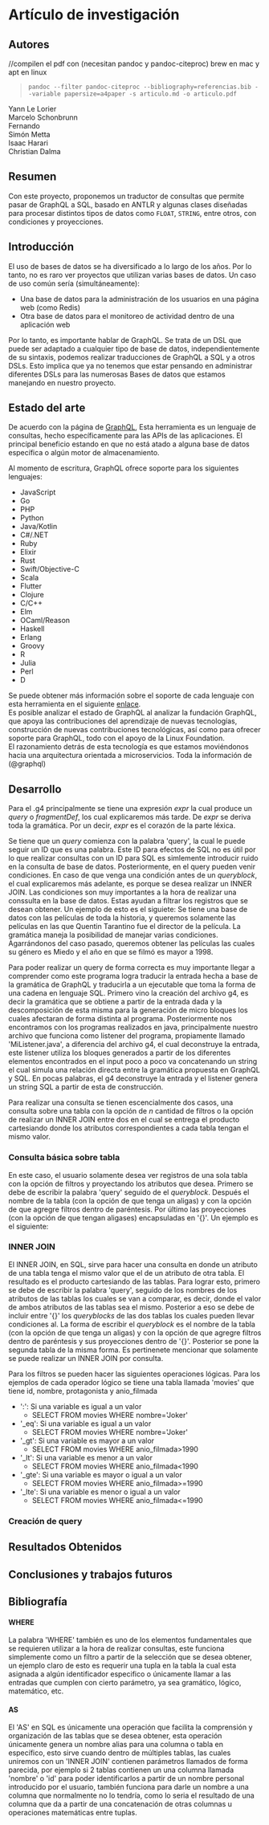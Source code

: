# Artículo de investigación

## Autores

//compilen el pdf con (necesitan pandoc y pandoc-citeproc) brew en mac y apt en linux 
> ```pandoc --filter pandoc-citeproc --bibliography=referencias.bib --variable papersize=a4paper -s articulo.md -o articulo.pdf```  

Yann Le Lorier  
Marcelo Schonbrunn  
Fernando  
Simón Metta  
Isaac Harari  
Christian Dalma  

## Resumen

Con este proyecto, proponemos un traductor de consultas que permite pasar de GraphQL a SQL, basado en ANTLR y algunas clases diseñadas para procesar distintos tipos de datos como ```FLOAT```, ```STRING```, entre otros, con condiciones y proyecciones.

## Introducción

El uso de bases de datos se ha diversificado a lo largo de los años. Por lo tanto, no es raro ver proyectos que utilizan varias bases de datos. Un caso de uso común sería (simultáneamente):

- Una base de datos para la administración de los usuarios en una página web (como Redis)
- Otra base de datos para el monitoreo de actividad dentro de una aplicación web

Por lo tanto, es importante hablar de GraphQL. Se trata de un DSL que puede ser adaptado a cualquier tipo de base de datos, independientemente de su sintaxis, podemos realizar traducciones de GraphQL a SQL y a otros DSLs. Esto implica que ya no tenemos que estar pensando en administrar diferentes DSLs para las numerosas Bases de datos que estamos manejando en nuestro proyecto.

## Estado del arte

De acuerdo con la página de [GraphQL](https://graphql.org/learn/), Esta herramienta es un lenguaje de consultas, hecho específicamente para las APIs de las aplicaciones. El principal beneficio estando en que no está atado a alguna base de datos específica o algún motor de almacenamiento.

Al momento de escritura, GraphQL ofrece soporte para los siguientes lenguajes:

- JavaScript
- Go
- PHP
- Python
- Java/Kotlin
- C#/.NET
- Ruby
- Elixir
- Rust
- Swift/Objective-C
- Scala
- Flutter
- Clojure
- C/C++
- Elm
- OCaml/Reason
- Haskell
- Erlang
- Groovy
- R
- Julia
- Perl
- D

Se puede obtener más información sobre el soporte de cada lenguaje con esta herramienta en el siguiente [enlace](https://graphql.org/code/#languages).  
Es posible analizar el estado de GraphQL al analizar la fundación GraphQL, que apoya las contribuciones del aprendizaje de nuevas tecnologías, construcción de nuevas contribuciones tecnológicas, así como para ofrecer soporte para GraphQL, todo con el apoyo de la Linux Foundation.  
El razonamiento detrás de esta tecnología es que estamos moviéndonos hacia una arquitectura orientada a microservicios. Toda la información de (@graphql)

## Desarrollo
Para el .g4 principalmente se tiene una expresión *expr* la cual produce un *query* o *fragmentDef*, los cual explicaremos más tarde. De *expr* se deriva toda la gramática. Por un decir, *expr* es el corazón de la parte léxica.

Se tiene que un *query* comienza con la palabra 'query', la cual le puede seguir un ID que es una palabra. Este ID para efectos de SQL no es útil por lo que realizar consultas con un ID para SQL es simlemente introducir ruido en la consulta de base de datos. Posteriormente, en el query pueden venir condiciones. En caso de que venga una condición antes de un *queryblock*, el cual explicaremos más adelante, es porque se desea realizar un INNER JOIN.
Las condiciones son muy importantes a la hora de realizar una conssulta en la base de datos. Estas ayudan a filtrar los registros que se desean obtener. Un ejemplo de esto es el siguiete: Se tiene una base de datos con las películas de toda la historia, y queremos solamente las películas en las que Quentin Tarantino fue el director de la película. La gramática maneja la posibilidad de manejar varias condiciones. Agarrándonos del caso pasado, queremos obtener las películas las cuales su género es Miedo y el año en que se filmó es mayor a 1998.

Para poder realizar un query de forma correcta es muy importante llegar a comprender como este programa logra traducir la entrada hecha a base de la gramática de GraphQL y traducirla a un ejecutable que toma la forma de una cadena en lenguaje SQL. Primero vino la creación del archivo g4, es decir la gramática que se obtiene a partir de la entrada dada y la descomposición de esta misma para la generación de micro bloques los cuales afectaran de forma distinta al programa. Posteriormente nos encontramos con los programas realizados en java, principalmente nuestro archivo que funciona como listener del programa, propiamente llamado 'MiListener.java', a diferencia del archivo g4, el cual deconstruye la entrada, este listener utiliza los bloques generados a partir de los diferentes elementos encontrados en el input poco a poco va concatenando un string el cual simula una relación directa entre la gramática propuesta en GraphQL y SQL. En pocas palabras, el g4 deconstruye la entrada y el listener genera un string SQL a partir de esta de construcción.

Para realizar una consulta se tienen escencialmente dos casos, una consulta sobre una tabla con la opción de *n* cantidad de filtros o la opción de realizar un INNER JOIN entre dos en el cual se entrega el producto cartesiando donde los atributos correspondientes a cada tabla tengan el mismo valor.

### Consulta básica sobre tabla
En este caso, el usuario solamente desea ver registros de una sola tabla con la opción de filtros y proyectando los atributos que desea. Primero se debe de escribir la palabra 'query' seguido de el *queryblock*. Después el nombre de la tabla (con la opción de que tenga un aligas) y con la opción de que agregre filtros dentro de paréntesis. Por último las proyecciones (con la opción de que tengan aligases) encapsuladas en '{}'. Un ejemplo es el siguiente:

### INNER JOIN
El INNER JOIN, en SQL, sirve para hacer una consulta en donde un atributo de una tabla tenga el mismo valor que el de un atributo de otra tabla. El resultado es el producto cartesiando de las tablas.  Para lograr esto, primero se debe de escribir la palabra 'query', seguido de los nombres de los atributos de las tablas los cuales se van a comparar, es decir, donde el valor de ambos atributos de las tablas sea el mismo. Posterior a eso se debe de incluir entre '{}' los *queryblocks* de las dos tablas los cuales pueden llevar condiciones al. La forma de escribir el *queryblock* es el nombre de la tabla (con la opción de que tenga un aligas) y con la opción de que agregre filtros dentro de paréntesis y sus proyecciones dentro de '{}'. Posterior se pone la segunda tabla de la misma forma. Es pertinenete mencionar que solamente se puede realizar un INNER JOIN por consulta.

Para los filtros se pueden hacer las siguientes operaciones lógicas. Para los ejemplos de cada operador lógico se tiene una tabla llamada 'movies' que tiene id, nombre, protagonista y anio_filmada
- ':': Si una variable es igual a un valor
  - SELECT FROM movies WHERE nombre='Joker'
- '_eq': Si una variable es igual a un valor
  - SELECT FROM movies WHERE nombre='Joker'
- '_gt': Si una variable es mayor a un valor
  - SELECT FROM movies WHERE anio_filmada>1990
- '_lt': Si una variable es menor a un valor
  - SELECT FROM movies WHERE anio_filmada<1990
- '_gte': Si una variable es mayor o igual a un valor
  - SELECT FROM movies WHERE anio_filmada>=1990
- '_lte': Si una variable es menor o igual a un valor
  - SELECT FROM movies WHERE anio_filmada<=1990


### Creación de query


## Resultados Obtenidos


## Conclusiones y trabajos futuros

## Bibliografía

#### WHERE
La palabra 'WHERE' también es uno de los elementos fundamentales que se requieren utilizar a la hora de realizar consultas, este funciona simplemente como un filtro a partir de la selección que se desea obtener, un ejemplo claro de esto es requerir una tupla en la tabla la cual esta asignada a algún identificador especifico o únicamente llamar a las entradas que cumplen con cierto parámetro, ya sea gramático, lógico, matemático, etc.

#### AS
El 'AS' en SQL es únicamente una operación que facilita la comprensión y organización de las tablas que se desea obtener, esta operación únicamente genera un nombre alias para una columna o tabla en específico, esto sirve cuando dentro de múltiples tablas, las cuales uniremos con un 'INNER JOIN' contienen parámetros llamados de forma parecida, por ejemplo si 2 tablas contienen un una columna llamada 'nombre' o 'id' para poder identificarlos a partir de un nombre personal introducido por el usuario, también funciona para darle un nombre a una columna que normalmente no lo tendría, como lo seria el resultado de una columna que da a partir de una concatenación de otras columnas u operaciones matemáticas entre tuplas.
